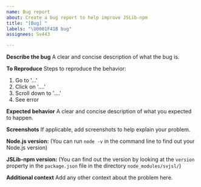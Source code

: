```yaml
---
name: Bug report
about: Create a bug report to help improve JSLib-npm
title: "[Bug] "
labels: "\U0001F41B bug"
assignees: Sv443

---
```


**Describe the bug**
A clear and concise description of what the bug is.

**To Reproduce**
Steps to reproduce the behavior:
1. Go to '...'
2. Click on '....'
3. Scroll down to '....'
4. See error

**Expected behavior**
A clear and concise description of what you expected to happen.

**Screenshots**
If applicable, add screenshots to help explain your problem.

**Node.js version:**
(You can run `node -v` in the command line to find out your Node.js version)

**JSLib-npm version:**
(You can find out the version by looking at the `version` property in the `package.json` file in the directory `node_modules/svjsl/`)

**Additional context**
Add any other context about the problem here.
